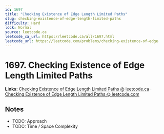 ```yaml
--- 
id: 1697
title: "Checking Existence of Edge Length Limited Paths"
slug: checking-existence-of-edge-length-limited-paths
difficulty: Hard
lock: Normal
source: leetcode.ca
leetcode_ca_url: https://leetcode.ca/all/1697.html
leetcode_url: https://leetcode.com/problems/checking-existence-of-edge-length-limited-paths/
---
```


# 1697. Checking Existence of Edge Length Limited Paths

**Links:** [Checking Existence of Edge Length Limited Paths @ leetcode.ca](https://leetcode.ca/all/1697.html) · [Checking Existence of Edge Length Limited Paths @ leetcode.com](https://leetcode.com/problems/checking-existence-of-edge-length-limited-paths/)

## Notes
- TODO: Approach
- TODO: Time / Space Complexity

